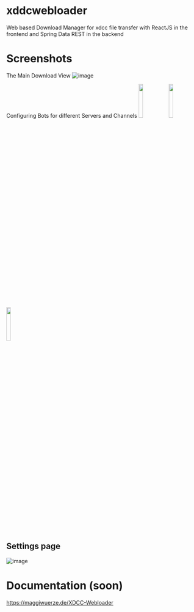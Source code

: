 # xddcwebloader
Web based Download Manager for xdcc file transfer with ReactJS in the frontend and Spring Data REST in the backend

# Screenshots

The Main Download View
![image](https://user-images.githubusercontent.com/9729962/184309789-07bce483-73ec-4159-aaac-4b8e75598cef.png)

Configuring Bots for different Servers and Channels
<img src="https://user-images.githubusercontent.com/9729962/184310278-6973ae76-a08e-43f4-93d4-0776c8d0a078.png" width="15%"></img> <img src="https://user-images.githubusercontent.com/9729962/184310219-024bc28c-7226-4aa0-bb75-1be2e3efec65.png" width="15%"></img> <img src="https://user-images.githubusercontent.com/9729962/184310113-8230d5ec-4824-4e36-83a0-0ec65a902819.png" width="15%"></img> 

## Settings page

![image](https://user-images.githubusercontent.com/9729962/184311396-214fc298-cfbe-44bb-94f9-e84770bba4d1.png)


# Documentation (soon)
https://maggiwuerze.de/XDCC-Webloader
